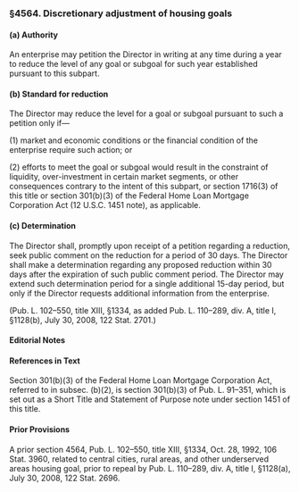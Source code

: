### §4564. Discretionary adjustment of housing goals ###

#### (a) Authority ####

An enterprise may petition the Director in writing at any time during a year to reduce the level of any goal or subgoal for such year established pursuant to this subpart.

#### (b) Standard for reduction ####

The Director may reduce the level for a goal or subgoal pursuant to such a petition only if—

(1) market and economic conditions or the financial condition of the enterprise require such action; or

(2) efforts to meet the goal or subgoal would result in the constraint of liquidity, over-investment in certain market segments, or other consequences contrary to the intent of this subpart, or section 1716(3) of this title or section 301(b)(3) of the Federal Home Loan Mortgage Corporation Act (12 U.S.C. 1451 note), as applicable.

#### (c) Determination ####

The Director shall, promptly upon receipt of a petition regarding a reduction, seek public comment on the reduction for a period of 30 days. The Director shall make a determination regarding any proposed reduction within 30 days after the expiration of such public comment period. The Director may extend such determination period for a single additional 15-day period, but only if the Director requests additional information from the enterprise.

(Pub. L. 102–550, title XIII, §1334, as added Pub. L. 110–289, div. A, title I, §1128(b), July 30, 2008, 122 Stat. 2701.)

#### **Editorial Notes** ####

#### References in Text ####

Section 301(b)(3) of the Federal Home Loan Mortgage Corporation Act, referred to in subsec. (b)(2), is section 301(b)(3) of Pub. L. 91–351, which is set out as a Short Title and Statement of Purpose note under section 1451 of this title.

#### Prior Provisions ####

A prior section 4564, Pub. L. 102–550, title XIII, §1334, Oct. 28, 1992, 106 Stat. 3960, related to central cities, rural areas, and other underserved areas housing goal, prior to repeal by Pub. L. 110–289, div. A, title I, §1128(a), July 30, 2008, 122 Stat. 2696.